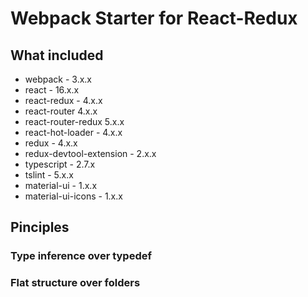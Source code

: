 # Webpack Starter for React-Redux

## What included

- webpack - 3.x.x
- react - 16.x.x
- react-redux - 4.x.x
- react-router 4.x.x
- react-router-redux 5.x.x
- react-hot-loader - 4.x.x
- redux - 4.x.x
- redux-devtool-extension - 2.x.x
- typescript - 2.7.x
- tslint - 5.x.x
- material-ui - 1.x.x
- material-ui-icons - 1.x.x

## Pinciples

### Type inference over typedef


### Flat structure over folders